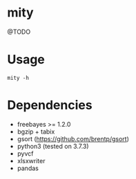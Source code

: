 # mity
@TODO

# Usage
    mity -h

# Dependencies
* freebayes >= 1.2.0
* bgzip + tabix
* gsort (https://github.com/brentp/gsort)
* python3 (tested on 3.7.3)
* pyvcf
* xlsxwriter
* pandas
